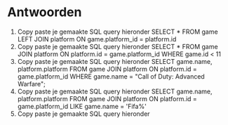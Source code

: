 # Antwoorden

1. Copy paste je gemaakte SQL query hieronder
   SELECT * FROM game LEFT JOIN platform ON game.platform_id = platform.id
2. Copy paste je gemaakte SQL query hieronder
   SELECT * FROM game JOIN platform ON platform.id = game.platform_id WHERE game.id < 11
3. Copy paste je gemaakte SQL query hieronder
   SELECT game.name, platform.platform FROM game JOIN platform ON platform.id = game.platform_id WHERE game.name = "Call of Duty: Advanced Warfare";
4. Copy paste je gemaakte SQL query hieronder
   SELECT game.name, platform.platform FROM game JOIN platform ON platform.id = game.platform_id LIKE game.name = 'Fifa%'
5. Copy paste je gemaakte SQL query hieronder
